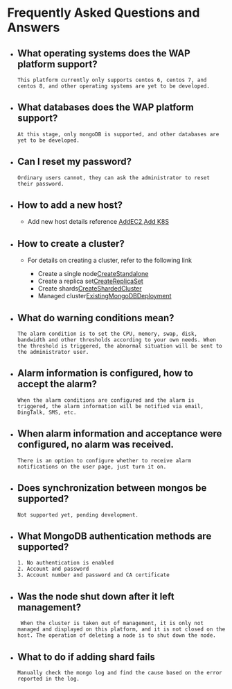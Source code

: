 

# Frequently Asked Questions and Answers

- ## What operating systems does the WAP platform support?

      This platform currently only supports centos 6, centos 7, and centos 8, and other operating systems are yet to be developed.


- ## What databases does the WAP platform support?

      At this stage, only mongoDB is supported, and other databases are yet to be developed.

- ## Can I reset my password?

      Ordinary users cannot, they can ask the administrator to reset their password.

- ## How to add a new host?

  - Add new host details reference
  [AddEC2](../02-Usage/Server/EC2.md),[Add K8S](../02-Usage/Server/K8S.md)


- ## How to create a cluster?

  - For details on creating a cluster, refer to the following link
  
    - Create a single node[CreateStandalone](../02-Usage/MongoDB/CreateDeployment/CreateStandalone.md)
    - Create a replica set[CreateReplicaSet](../02-Usage/MongoDB/CreateDeployment/CreateReplicaSet.md)
    - Create shards[CreateShardedCluster](../02-Usage/MongoDB/CreateDeployment/CreateShardedCluster.md)
    - Managed cluster[ExistingMongoDBDeployment](../02-Usage/MongoDB/CreateDeployment/ExistingMongoDBDeployment.md)



- ## What do warning conditions mean?

      The alarm condition is to set the CPU, memory, swap, disk, bandwidth and other thresholds according to your own needs. When the threshold is triggered, the abnormal situation will be sent to the administrator user.

- ## Alarm information is configured, how to accept the alarm?

      When the alarm conditions are configured and the alarm is triggered, the alarm information will be notified via email, DingTalk, SMS, etc.

- ## When alarm information and acceptance were configured, no alarm was received.
  
      There is an option to configure whether to receive alarm notifications on the user page, just turn it on.


- ## Does synchronization between mongos be supported?

      Not supported yet, pending development.

- ## What MongoDB authentication methods are supported?

      1. No authentication is enabled
      2. Account and password
      3. Account number and password and CA certificate

- ## Was the node shut down after it left management?

       When the cluster is taken out of management, it is only not managed and displayed on this platform, and it is not closed on the host. The operation of deleting a node is to shut down the node.

- ## What to do if adding shard fails

      Manually check the mongo log and find the cause based on the error reported in the log.